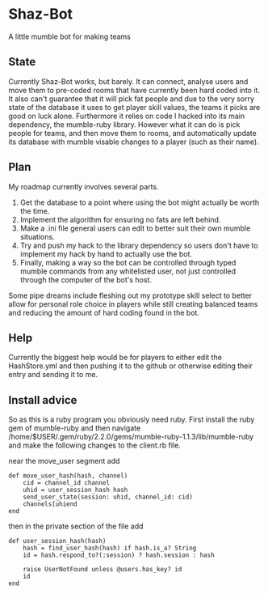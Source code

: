 # Shaz-Bot
A little mumble bot for making teams

## State
Currently Shaz-Bot works, but barely. It can connect, analyse users and move them to pre-coded rooms that have currently been hard coded into it. It also can't guarantee that it will pick fat people and due to the very sorry state of the database it uses to get player skill values, the teams it picks are good on luck alone. Furthermore it relies on code I hacked into its main dependency, the mumble-ruby library. However what it can do is pick people for teams, and then move them to rooms, and automatically update its database with mumble visable changes to a player (such as their name).

## Plan
My roadmap currently involves several parts.

1. Get the database to a point where using the bot might actually be worth the time.
2. Implement the algorithm for ensuring no fats are left behind.
3. Make a .ini file general users can edit to better suit their own mumble situations.
4. Try and push my hack to the library dependency so users don't have to implement my hack by hand to actually use the bot.
5. Finally, making a way so the bot can be controlled through typed mumble commands from any whitelisted user, not just controlled through the computer of the bot's host.

Some pipe dreams include fleshing out my prototype skill select to better allow for personal role choice in players while still creating balanced teams and reducing the amount of hard coding found in the bot.

## Help
Currently the biggest help would be for players to either edit the HashStore.yml and then pushing it to the github or otherwise editing their entry and sending it to me.

## Install advice
So as this is a ruby program you obviously need ruby. First install the ruby gem of mumble-ruby and then navigate /home/$USER/.gem/ruby/2.2.0/gems/mumble-ruby-1.1.3/lib/mumble-ruby and make the following changes to the client.rb file.

near the move_user segment add

```
def move_user_hash(hash, channel)
	cid = channel_id channel
	uhid = user_session_hash hash
	send_user_state(session: uhid, channel_id: cid)
	channels[uhiend
end
```

then in the private section of the file add

```
def user_session_hash(hash)
	hash = find_user_hash(hash) if hash.is_a? String
	id = hash.respond_to?(:session) ? hash.session : hash

	raise UserNotFound unless @users.has_key? id
	id
end
```


